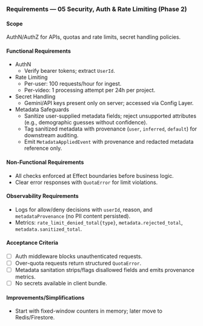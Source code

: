 ### Requirements — 05 Security, Auth & Rate Limiting (Phase 2)

#### Scope

AuthN/AuthZ for APIs, quotas and rate limits, secret handling policies.

#### Functional Requirements

- AuthN
  - Verify bearer tokens; extract `UserId`.
- Rate Limiting
  - Per-user: 100 requests/hour for ingest.
  - Per-video: 1 processing attempt per 24h per project.
- Secret Handling
  - Gemini/API keys present only on server; accessed via Config Layer.
- Metadata Safeguards
  - Sanitize user-supplied metadata fields; reject unsupported attributes (e.g., demographic guesses without confidence).
  - Tag sanitized metadata with provenance (`user`, `inferred`, `default`) for downstream auditing.
  - Emit `MetadataAppliedEvent` with provenance and redacted metadata reference only.

#### Non-Functional Requirements

- All checks enforced at Effect boundaries before business logic.
- Clear error responses with `QuotaError` for limit violations.

#### Observability Requirements

- Logs for allow/deny decisions with `userId`, reason, and `metadataProvenance` (no PII content persisted).
- Metrics: `rate_limit_denied_total{type}`, `metadata.rejected_total`, `metadata.sanitized_total`.

#### Acceptance Criteria

- [ ] Auth middleware blocks unauthenticated requests.
- [ ] Over-quota requests return structured `QuotaError`.
- [ ] Metadata sanitation strips/flags disallowed fields and emits provenance metrics.
- [ ] No secrets available in client bundle.

#### Improvements/Simplifications

- Start with fixed-window counters in memory; later move to Redis/Firestore.
